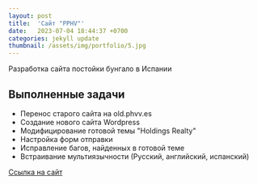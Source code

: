 ```yaml
---
layout: post
title:  'Сайт "PPHV"'
date:   2023-07-04 18:44:37 +0700
categories: jekyll update
thumbnail: /assets/img/portfolio/5.jpg
---
```

Разработка сайта постойки бунгало в Испании

## Выполненные задачи
- Перенос старого сайта на old.phvv.es
- Создание нового сайта Wordpress
- Модифицирование готовой темы "Holdings Realty"
- Настройка форм отправки
- Исправление багов, найденных в готовой теме
- Встраивание мультиязычности (Русский, английский, испанский)

<a href="https://phvv.es/" target="_blank">Ссылка на сайт</a>